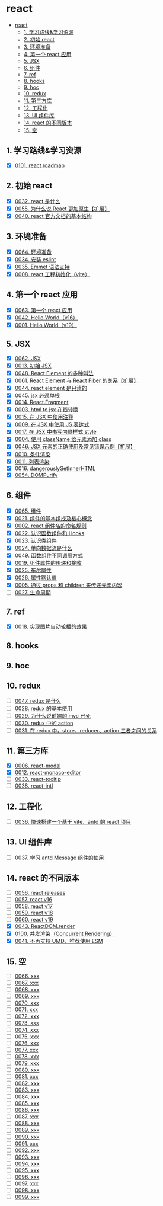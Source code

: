 # react

<!-- region:toc -->

- [react](#react)
  - [1. 学习路线&学习资源](#1-学习路线学习资源)
  - [2. 初始 react](#2-初始-react)
  - [3. 环境准备](#3-环境准备)
  - [4. 第一个 react 应用](#4-第一个-react-应用)
  - [5. JSX](#5-jsx)
  - [6. 组件](#6-组件)
  - [7. ref](#7-ref)
  - [8. hooks](#8-hooks)
  - [9. hoc](#9-hoc)
  - [10. redux](#10-redux)
  - [11. 第三方库](#11-第三方库)
  - [12. 工程化](#12-工程化)
  - [13. UI 组件库](#13-ui-组件库)
  - [14. react 的不同版本](#14-react-的不同版本)
  - [15. 空](#15-空)

<!-- endregion:toc -->

## 1. 学习路线&学习资源

- [x] [0101. react roadmap](https://github.com/tnotesjs/TNotes.react/tree/main/notes/0101.%20react%20roadmap/README.md)

## 2. 初始 react

- [x] [0032. react 是什么](https://github.com/tnotesjs/TNotes.react/tree/main/notes/0032.%20react%20%E6%98%AF%E4%BB%80%E4%B9%88/README.md)
- [x] [0055. 为什么说 React 更加原生【扩展】](https://github.com/tnotesjs/TNotes.react/tree/main/notes/0055.%20%E4%B8%BA%E4%BB%80%E4%B9%88%E8%AF%B4%20React%20%E6%9B%B4%E5%8A%A0%E5%8E%9F%E7%94%9F%E3%80%90%E6%89%A9%E5%B1%95%E3%80%91/README.md)
- [x] [0040. react 官方文档的基本结构](https://github.com/tnotesjs/TNotes.react/tree/main/notes/0040.%20react%20%E5%AE%98%E6%96%B9%E6%96%87%E6%A1%A3%E7%9A%84%E5%9F%BA%E6%9C%AC%E7%BB%93%E6%9E%84/README.md)

## 3. 环境准备

- [x] [0064. 环境准备](https://github.com/tnotesjs/TNotes.react/tree/main/notes/0064.%20%E7%8E%AF%E5%A2%83%E5%87%86%E5%A4%87/README.md)
- [x] [0034. 安装 eslint](https://github.com/tnotesjs/TNotes.react/tree/main/notes/0034.%20%E5%AE%89%E8%A3%85%20eslint/README.md)
- [x] [0035. Emmet 语法支持](https://github.com/tnotesjs/TNotes.react/tree/main/notes/0035.%20Emmet%20%E8%AF%AD%E6%B3%95%E6%94%AF%E6%8C%81/README.md)
- [x] [0008. react 工程初始化（vite）](https://github.com/tnotesjs/TNotes.react/tree/main/notes/0008.%20react%20%E5%B7%A5%E7%A8%8B%E5%88%9D%E5%A7%8B%E5%8C%96%EF%BC%88vite%EF%BC%89/README.md)

## 4. 第一个 react 应用

- [x] [0063. 第一个 react 应用](https://github.com/tnotesjs/TNotes.react/tree/main/notes/0063.%20%E7%AC%AC%E4%B8%80%E4%B8%AA%20react%20%E5%BA%94%E7%94%A8/README.md)
- [x] [0042. Hello World（v16）](https://github.com/tnotesjs/TNotes.react/tree/main/notes/0042.%20Hello%20World%EF%BC%88v16%EF%BC%89/README.md)
- [x] [0001. Hello World（v19）](https://github.com/tnotesjs/TNotes.react/tree/main/notes/0001.%20Hello%20World%EF%BC%88v19%EF%BC%89/README.md)

## 5. JSX

- [x] [0062. JSX](https://github.com/tnotesjs/TNotes.react/tree/main/notes/0062.%20JSX/README.md)
- [x] [0013. 初始 JSX](https://github.com/tnotesjs/TNotes.react/tree/main/notes/0013.%20%E5%88%9D%E5%A7%8B%20JSX/README.md)
- [x] [0048. React Element 的多种叫法](https://github.com/tnotesjs/TNotes.react/tree/main/notes/0048.%20React%20Element%20%E7%9A%84%E5%A4%9A%E7%A7%8D%E5%8F%AB%E6%B3%95/README.md)
- [x] [0061. React Element 与 React Fiber 的关系【扩展】](https://github.com/tnotesjs/TNotes.react/tree/main/notes/0061.%20React%20Element%20%E4%B8%8E%20React%20Fiber%20%E7%9A%84%E5%85%B3%E7%B3%BB%E3%80%90%E6%89%A9%E5%B1%95%E3%80%91/README.md)
- [x] [0044. react element 是只读的](https://github.com/tnotesjs/TNotes.react/tree/main/notes/0044.%20react%20element%20%E6%98%AF%E5%8F%AA%E8%AF%BB%E7%9A%84/README.md)
- [x] [0045. jsx 必须单根](https://github.com/tnotesjs/TNotes.react/tree/main/notes/0045.%20jsx%20%E5%BF%85%E9%A1%BB%E5%8D%95%E6%A0%B9/README.md)
- [x] [0014. React.Fragment](https://github.com/tnotesjs/TNotes.react/tree/main/notes/0014.%20React.Fragment/README.md)
- [x] [0003. html to jsx 在线转换](https://github.com/tnotesjs/TNotes.react/tree/main/notes/0003.%20html%20to%20jsx%20%E5%9C%A8%E7%BA%BF%E8%BD%AC%E6%8D%A2/README.md)
- [x] [0015. 在 JSX 中使用注释](https://github.com/tnotesjs/TNotes.react/tree/main/notes/0015.%20%E5%9C%A8%20JSX%20%E4%B8%AD%E4%BD%BF%E7%94%A8%E6%B3%A8%E9%87%8A/README.md)
- [x] [0009. 在 JSX 中使用 JS 表达式](https://github.com/tnotesjs/TNotes.react/tree/main/notes/0009.%20%E5%9C%A8%20JSX%20%E4%B8%AD%E4%BD%BF%E7%94%A8%20JS%20%E8%A1%A8%E8%BE%BE%E5%BC%8F/README.md)
- [x] [0017. 在 JSX 中书写内联样式 style](https://github.com/tnotesjs/TNotes.react/tree/main/notes/0017.%20%E5%9C%A8%20JSX%20%E4%B8%AD%E4%B9%A6%E5%86%99%E5%86%85%E8%81%94%E6%A0%B7%E5%BC%8F%20style/README.md)
- [x] [0004. 使用 className 给元素添加 class](https://github.com/tnotesjs/TNotes.react/tree/main/notes/0004.%20%E4%BD%BF%E7%94%A8%20className%20%E7%BB%99%E5%85%83%E7%B4%A0%E6%B7%BB%E5%8A%A0%20class/README.md)
- [x] [0046. JSX 元素的正确使用及常见错误示例【扩展】](https://github.com/tnotesjs/TNotes.react/tree/main/notes/0046.%20JSX%20%E5%85%83%E7%B4%A0%E7%9A%84%E6%AD%A3%E7%A1%AE%E4%BD%BF%E7%94%A8%E5%8F%8A%E5%B8%B8%E8%A7%81%E9%94%99%E8%AF%AF%E7%A4%BA%E4%BE%8B%E3%80%90%E6%89%A9%E5%B1%95%E3%80%91/README.md)
- [x] [0010. 条件渲染](https://github.com/tnotesjs/TNotes.react/tree/main/notes/0010.%20%E6%9D%A1%E4%BB%B6%E6%B8%B2%E6%9F%93/README.md)
- [x] [0011. 列表渲染](https://github.com/tnotesjs/TNotes.react/tree/main/notes/0011.%20%E5%88%97%E8%A1%A8%E6%B8%B2%E6%9F%93/README.md)
- [x] [0016. dangerouslySetInnerHTML](https://github.com/tnotesjs/TNotes.react/tree/main/notes/0016.%20dangerouslySetInnerHTML/README.md)
- [x] [0054. DOMPurify](https://github.com/tnotesjs/TNotes.react/tree/main/notes/0054.%20DOMPurify/README.md)

## 6. 组件

- [x] [0065. 组件](https://github.com/tnotesjs/TNotes.react/tree/main/notes/0065.%20%E7%BB%84%E4%BB%B6/README.md)
- [x] [0021. 组件的基本组成及核心概念](https://github.com/tnotesjs/TNotes.react/tree/main/notes/0021.%20%E7%BB%84%E4%BB%B6%E7%9A%84%E5%9F%BA%E6%9C%AC%E7%BB%84%E6%88%90%E5%8F%8A%E6%A0%B8%E5%BF%83%E6%A6%82%E5%BF%B5/README.md)
- [x] [0002. react 组件名的命名规则](https://github.com/tnotesjs/TNotes.react/tree/main/notes/0002.%20react%20%E7%BB%84%E4%BB%B6%E5%90%8D%E7%9A%84%E5%91%BD%E5%90%8D%E8%A7%84%E5%88%99/README.md)
- [x] [0022. 认识函数组件和 Hooks](https://github.com/tnotesjs/TNotes.react/tree/main/notes/0022.%20%E8%AE%A4%E8%AF%86%E5%87%BD%E6%95%B0%E7%BB%84%E4%BB%B6%E5%92%8C%20Hooks/README.md)
- [x] [0023. 认识类组件](https://github.com/tnotesjs/TNotes.react/tree/main/notes/0023.%20%E8%AE%A4%E8%AF%86%E7%B1%BB%E7%BB%84%E4%BB%B6/README.md)
- [x] [0024. 单向数据流是什么](https://github.com/tnotesjs/TNotes.react/tree/main/notes/0024.%20%E5%8D%95%E5%90%91%E6%95%B0%E6%8D%AE%E6%B5%81%E6%98%AF%E4%BB%80%E4%B9%88/README.md)
- [x] [0049. 函数组件不同调用方式](https://github.com/tnotesjs/TNotes.react/tree/main/notes/0049.%20%E5%87%BD%E6%95%B0%E7%BB%84%E4%BB%B6%E4%B8%8D%E5%90%8C%E8%B0%83%E7%94%A8%E6%96%B9%E5%BC%8F/README.md)
- [x] [0019. 组件属性的传递和接收](https://github.com/tnotesjs/TNotes.react/tree/main/notes/0019.%20%E7%BB%84%E4%BB%B6%E5%B1%9E%E6%80%A7%E7%9A%84%E4%BC%A0%E9%80%92%E5%92%8C%E6%8E%A5%E6%94%B6/README.md)
- [x] [0025. 布尔属性](https://github.com/tnotesjs/TNotes.react/tree/main/notes/0025.%20%E5%B8%83%E5%B0%94%E5%B1%9E%E6%80%A7/README.md)
- [x] [0026. 属性默认值](https://github.com/tnotesjs/TNotes.react/tree/main/notes/0026.%20%E5%B1%9E%E6%80%A7%E9%BB%98%E8%AE%A4%E5%80%BC/README.md)
- [x] [0005. 通过 props 和 children 来传递元素内容](https://github.com/tnotesjs/TNotes.react/tree/main/notes/0005.%20%E9%80%9A%E8%BF%87%20props%20%E5%92%8C%20children%20%E6%9D%A5%E4%BC%A0%E9%80%92%E5%85%83%E7%B4%A0%E5%86%85%E5%AE%B9/README.md)
- [ ] [0027. 生命周期](https://github.com/tnotesjs/TNotes.react/tree/main/notes/0027.%20%E7%94%9F%E5%91%BD%E5%91%A8%E6%9C%9F/README.md)

## 7. ref

- [x] [0018. 实现图片自动轮播的效果](https://github.com/tnotesjs/TNotes.react/tree/main/notes/0018.%20%E5%AE%9E%E7%8E%B0%E5%9B%BE%E7%89%87%E8%87%AA%E5%8A%A8%E8%BD%AE%E6%92%AD%E7%9A%84%E6%95%88%E6%9E%9C/README.md)

## 8. hooks

## 9. hoc

## 10. redux

- [ ] [0047. redux 是什么](https://github.com/tnotesjs/TNotes.react/tree/main/notes/0047.%20redux%20%E6%98%AF%E4%BB%80%E4%B9%88/README.md)
- [ ] [0028. redux 的基本使用](https://github.com/tnotesjs/TNotes.react/tree/main/notes/0028.%20redux%20%E7%9A%84%E5%9F%BA%E6%9C%AC%E4%BD%BF%E7%94%A8/README.md)
- [ ] [0029. 为什么说前端的 mvc 已死](https://github.com/tnotesjs/TNotes.react/tree/main/notes/0029.%20%E4%B8%BA%E4%BB%80%E4%B9%88%E8%AF%B4%E5%89%8D%E7%AB%AF%E7%9A%84%20mvc%20%E5%B7%B2%E6%AD%BB/README.md)
- [ ] [0030. redux 中的 action](https://github.com/tnotesjs/TNotes.react/tree/main/notes/0030.%20redux%20%E4%B8%AD%E7%9A%84%20action/README.md)
- [ ] [0031. 在 redux 中，store、reducer、action 三者之间的关系](https://github.com/tnotesjs/TNotes.react/tree/main/notes/0031.%20%E5%9C%A8%20redux%20%E4%B8%AD%EF%BC%8Cstore%E3%80%81reducer%E3%80%81action%20%E4%B8%89%E8%80%85%E4%B9%8B%E9%97%B4%E7%9A%84%E5%85%B3%E7%B3%BB/README.md)

## 11. 第三方库

- [x] [0006. react-modal](https://github.com/tnotesjs/TNotes.react/tree/main/notes/0006.%20react-modal/README.md)
- [x] [0012. react-monaco-editor](https://github.com/tnotesjs/TNotes.react/tree/main/notes/0012.%20react-monaco-editor/README.md)
- [ ] [0033. react-tooltip](https://github.com/tnotesjs/TNotes.react/tree/main/notes/0033.%20react-tooltip/README.md)
- [ ] [0038. react-intl](https://github.com/tnotesjs/TNotes.react/tree/main/notes/0038.%20react-intl/README.md)

## 12. 工程化

- [ ] [0036. 快速搭建一个基于 vite、antd 的 react 项目](https://github.com/tnotesjs/TNotes.react/tree/main/notes/0036.%20%E5%BF%AB%E9%80%9F%E6%90%AD%E5%BB%BA%E4%B8%80%E4%B8%AA%E5%9F%BA%E4%BA%8E%20vite%E3%80%81antd%20%E7%9A%84%20react%20%E9%A1%B9%E7%9B%AE/README.md)

## 13. UI 组件库

- [ ] [0037. 学习 antd Message 组件的使用](https://github.com/tnotesjs/TNotes.react/tree/main/notes/0037.%20%E5%AD%A6%E4%B9%A0%20antd%20Message%20%E7%BB%84%E4%BB%B6%E7%9A%84%E4%BD%BF%E7%94%A8/README.md)

## 14. react 的不同版本

- [ ] [0056. react releases](https://github.com/tnotesjs/TNotes.react/tree/main/notes/0056.%20react%20releases/README.md)
- [ ] [0057. react v16](https://github.com/tnotesjs/TNotes.react/tree/main/notes/0057.%20react%20v16/README.md)
- [ ] [0058. react v17](https://github.com/tnotesjs/TNotes.react/tree/main/notes/0058.%20react%20v17/README.md)
- [ ] [0059. react v18](https://github.com/tnotesjs/TNotes.react/tree/main/notes/0059.%20react%20v18/README.md)
- [ ] [0060. react v19](https://github.com/tnotesjs/TNotes.react/tree/main/notes/0060.%20react%20v19/README.md)
- [x] [0043. ReactDOM.render](https://github.com/tnotesjs/TNotes.react/tree/main/notes/0043.%20ReactDOM.render/README.md)
- [x] [0100. 并发渲染（Concurrent Rendering）](https://github.com/tnotesjs/TNotes.react/tree/main/notes/0100.%20%E5%B9%B6%E5%8F%91%E6%B8%B2%E6%9F%93%EF%BC%88Concurrent%20Rendering%EF%BC%89/README.md)
- [x] [0041. 不再支持 UMD，推荐使用 ESM](https://github.com/tnotesjs/TNotes.react/tree/main/notes/0041.%20%E4%B8%8D%E5%86%8D%E6%94%AF%E6%8C%81%20UMD%EF%BC%8C%E6%8E%A8%E8%8D%90%E4%BD%BF%E7%94%A8%20ESM/README.md)

## 15. 空

- [ ] [0066. xxx](https://github.com/tnotesjs/TNotes.react/tree/main/notes/0066.%20xxx/README.md)
- [ ] [0067. xxx](https://github.com/tnotesjs/TNotes.react/tree/main/notes/0067.%20xxx/README.md)
- [ ] [0068. xxx](https://github.com/tnotesjs/TNotes.react/tree/main/notes/0068.%20xxx/README.md)
- [ ] [0069. xxx](https://github.com/tnotesjs/TNotes.react/tree/main/notes/0069.%20xxx/README.md)
- [ ] [0070. xxx](https://github.com/tnotesjs/TNotes.react/tree/main/notes/0070.%20xxx/README.md)
- [ ] [0071. xxx](https://github.com/tnotesjs/TNotes.react/tree/main/notes/0071.%20xxx/README.md)
- [ ] [0072. xxx](https://github.com/tnotesjs/TNotes.react/tree/main/notes/0072.%20xxx/README.md)
- [ ] [0073. xxx](https://github.com/tnotesjs/TNotes.react/tree/main/notes/0073.%20xxx/README.md)
- [ ] [0074. xxx](https://github.com/tnotesjs/TNotes.react/tree/main/notes/0074.%20xxx/README.md)
- [ ] [0075. xxx](https://github.com/tnotesjs/TNotes.react/tree/main/notes/0075.%20xxx/README.md)
- [ ] [0076. xxx](https://github.com/tnotesjs/TNotes.react/tree/main/notes/0076.%20xxx/README.md)
- [ ] [0077. xxx](https://github.com/tnotesjs/TNotes.react/tree/main/notes/0077.%20xxx/README.md)
- [ ] [0078. xxx](https://github.com/tnotesjs/TNotes.react/tree/main/notes/0078.%20xxx/README.md)
- [ ] [0079. xxx](https://github.com/tnotesjs/TNotes.react/tree/main/notes/0079.%20xxx/README.md)
- [ ] [0080. xxx](https://github.com/tnotesjs/TNotes.react/tree/main/notes/0080.%20xxx/README.md)
- [ ] [0081. xxx](https://github.com/tnotesjs/TNotes.react/tree/main/notes/0081.%20xxx/README.md)
- [ ] [0082. xxx](https://github.com/tnotesjs/TNotes.react/tree/main/notes/0082.%20xxx/README.md)
- [ ] [0083. xxx](https://github.com/tnotesjs/TNotes.react/tree/main/notes/0083.%20xxx/README.md)
- [ ] [0084. xxx](https://github.com/tnotesjs/TNotes.react/tree/main/notes/0084.%20xxx/README.md)
- [ ] [0085. xxx](https://github.com/tnotesjs/TNotes.react/tree/main/notes/0085.%20xxx/README.md)
- [ ] [0086. xxx](https://github.com/tnotesjs/TNotes.react/tree/main/notes/0086.%20xxx/README.md)
- [ ] [0087. xxx](https://github.com/tnotesjs/TNotes.react/tree/main/notes/0087.%20xxx/README.md)
- [ ] [0088. xxx](https://github.com/tnotesjs/TNotes.react/tree/main/notes/0088.%20xxx/README.md)
- [ ] [0089. xxx](https://github.com/tnotesjs/TNotes.react/tree/main/notes/0089.%20xxx/README.md)
- [ ] [0090. xxx](https://github.com/tnotesjs/TNotes.react/tree/main/notes/0090.%20xxx/README.md)
- [ ] [0091. xxx](https://github.com/tnotesjs/TNotes.react/tree/main/notes/0091.%20xxx/README.md)
- [ ] [0092. xxx](https://github.com/tnotesjs/TNotes.react/tree/main/notes/0092.%20xxx/README.md)
- [ ] [0093. xxx](https://github.com/tnotesjs/TNotes.react/tree/main/notes/0093.%20xxx/README.md)
- [ ] [0094. xxx](https://github.com/tnotesjs/TNotes.react/tree/main/notes/0094.%20xxx/README.md)
- [ ] [0095. xxx](https://github.com/tnotesjs/TNotes.react/tree/main/notes/0095.%20xxx/README.md)
- [ ] [0096. xxx](https://github.com/tnotesjs/TNotes.react/tree/main/notes/0096.%20xxx/README.md)
- [ ] [0097. xxx](https://github.com/tnotesjs/TNotes.react/tree/main/notes/0097.%20xxx/README.md)
- [ ] [0098. xxx](https://github.com/tnotesjs/TNotes.react/tree/main/notes/0098.%20xxx/README.md)
- [ ] [0099. xxx](https://github.com/tnotesjs/TNotes.react/tree/main/notes/0099.%20xxx/README.md)
